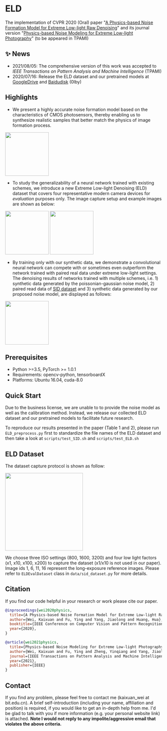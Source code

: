 # ELD

The implementation of CVPR 2020 (Oral) paper "[A Physics-based Noise Formation Model for Extreme Low-light Raw Denoising](https://openaccess.thecvf.com/content_CVPR_2020/papers/Wei_A_Physics-Based_Noise_Formation_Model_for_Extreme_Low-Light_Raw_Denoising_CVPR_2020_paper.pdf)" and its journal version "[Physics-based Noise Modeling for Extreme Low-light Photography](https://arxiv.org/abs/2108.02158)" (to be appeared in TPAMI)


## :sparkles: News
* 2021/08/05: The comprehensive version of this work was accepted to *IEEE Transactions on Pattern Analysis and Machine Intelligence* (TPAMI)
* 2020/07/16: Release the ELD dataset and our pretrained models at [GoogleDrive](https://drive.google.com/drive/folders/1CT2Ny9W9ArdSQaHNxC5hGwav9lZHoqJa?usp=sharing) and [Baidudisk](https://pan.baidu.com/s/11ksugpPH5uyDL-Z6S71Q5g ) (0lby)



## Highlights

* We present a highly accurate noise formation model based on the characteristics of CMOS photosensors, thereby enabling us to synthesize realistic samples that better match the physics of image formation process. 

<img src="imgs/pipeline.png" height="140px"/> 

* To study the generalizability of a neural network trained with existing schemes, we introduce a new Extreme Low-light Denoising (ELD) dataset that covers four representative modern camera devices for *evaluation* purposes only. The image capture setup and example images are shown as below:

<img src="imgs/capture_setup.jpg" height="140px"/> <img src="imgs/example_images.png" height="140px"/> 


* By training only with our synthetic data, we demonstrate a convolutional neural network can compete with or sometimes even outperform the network trained with paired real data under extreme low-light settings. The denoising results of networks trained with multiple schemes, i.e. 1) synthetic data generated by the poissonian-gaussian noise model, 2) paired read data of [SID dataset](https://github.com/cchen156/Learning-to-See-in-the-Dark) and 3) synthetic data generated by our proposed noise model, are displayed as follows:

<img src="imgs/results.png" height="140px"/> 


## Prerequisites
* Python >=3.5, PyTorch >= 1.0.1
* Requirements: opencv-python, tensorboardX
* Platforms: Ubuntu 16.04, cuda-8.0


## Quick Start
Due to the business license, we are unable to to provide the noise model as well as the calibration method. 
Instead, we release our collected ELD dataset and our pretrained models to facilitate future research.

To reproduce our results presented in the paper (Table 1 and 2), please run ```ELD_preprocess.py``` first to standardize the file names of the ELD dataset
and then take a look at ```scripts/test_SID.sh``` and ```scripts/test_ELD.sh``` 

## ELD Dataset
The dataset capture protocol is shown as follow:

 <img src="imgs/dataset.png" height="250px"/> 

We choose three ISO settings (800, 1600, 3200) and four low light factors (x1, x10, x100, x200) to capture the dataset (x1/x10 is not used in our paper). Image ids 1, 6, 11, 16 represent the long-exposure reference images. Please refer to ```ELDEvalDataset``` class in ```data/sid_dataset.py``` for more details. 

## Citation

If you find our code helpful in your research or work please cite our paper.

```bibtex
@inproceedings{wei2020physics,
  title={A Physics-based Noise Formation Model for Extreme Low-light Raw Denoising},
  author={Wei, Kaixuan and Fu, Ying and Yang, Jiaolong and Huang, Hua},
  booktitle={IEEE Conference on Computer Vision and Pattern Recognition},
  year={2020},
}

@article{wei2021physics,
  title={Physics-based Noise Modeling for Extreme Low-light Photography},
  author={Wei, Kaixuan and Fu, Ying and Zheng, Yinqiang and Yang, Jiaolong},
  journal={IEEE Transactions on Pattern Analysis and Machine Intelligence},
  year={2021},
  publisher={IEEE}
}
```

## Contact
If you find any problem, please feel free to contact me (kaixuan_wei at bit.edu.cn).
A brief self-introduction (including your name, affiliation and position) is required, if you would like to get an in-depth help from me. 
I'd be glad to talk with you if more information (e.g. your personal website link) is attached. 
**Note I would not reply to any impolite/aggressive email that violates the above criteria.**
